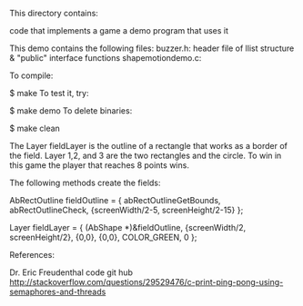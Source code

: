 This directory contains:

code that implements a game
a demo program that uses it

This demo contains the following files: buzzer.h: header file of llist structure & "public" interface functions shapemotiondemo.c:

To compile:

$ make
To test it, try:

$ make demo
To delete binaries:

$ make clean

The Layer fieldLayer is the outline of a rectangle that works as a border of the field. Layer 1,2, and 3 are the two rectangles and the circle. To win in this game the player that reaches 8 points wins.

The following methods create the fields:

AbRectOutline fieldOutline = { abRectOutlineGetBounds, abRectOutlineCheck,
{screenWidth/2-5, screenHeight/2-15} };

Layer fieldLayer = { (AbShape *)&fieldOutline, {screenWidth/2, screenHeight/2}, {0,0}, {0,0}, COLOR_GREEN, 0 };

References: 

Dr. Eric Freudenthal code git hub http://stackoverflow.com/questions/29529476/c-print-ping-pong-using-semaphores-and-threads
